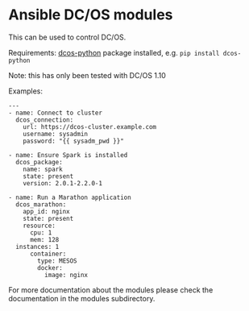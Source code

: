# Ansible DC/OS modules

This can be used to control DC/OS.

Requirements: [dcos-python](https://github.com/dirkjonker/dcos-python) package installed, e.g.
`pip install dcos-python`

Note: this has only been tested with DC/OS 1.10

Examples:

    ---
    - name: Connect to cluster
      dcos_connection:
        url: https://dcos-cluster.example.com
        username: sysadmin
        password: "{{ sysadm_pwd }}"

    - name: Ensure Spark is installed
      dcos_package:
        name: spark
        state: present
        version: 2.0.1-2.2.0-1

    - name: Run a Marathon application
      dcos_marathon:
        app_id: nginx
        state: present
        resource:
          cpu: 1
          mem: 128
	  instances: 1
          container:
            type: MESOS
            docker:
              image: nginx


For more documentation about the modules please check the documentation in the modules
subdirectory.
